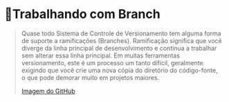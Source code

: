 # 🚀Trabalhando com Branch
>Quase todo Sistema de Controle de Versionamento tem alguma forma de suporte a ramificações (Branches). 
>Ramificação significa que você diverge da linha principal de desenvolvimento e continua a trabalhar sem alterar essa linha principal.
>Em muitas ferramentas versionamento, este é um processo um tanto difícil, 
>geralmente exigindo que você crie uma nova cópia do diretório do código-fonte, o que pode demorar muito em projetos maiores.
>
>[Imagem do GitHub](Documents\baixados.png)
